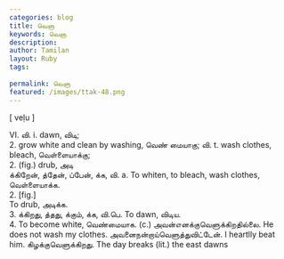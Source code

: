 ```yaml
---
categories: blog
title: வெளு
keywords: வெளு
description: 
author: Tamilan
layout: Ruby
tags: 
 
permalink: வெளு
featured: /images/ttak-48.png
---
```

  
[ veḷu ]  
  
VI. வி. i. dawn, விடி;   
2. grow white and clean by washing, வெண் மையாகு; வி. t. wash clothes, bleach, வெள்ளையாக்கு;   
2. (fig.) drub, அடி  
க்கிறேன், த்தேன், ப்பேன், க்க, வி. a. To whiten, to bleach, wash clothes, வெள்ளையாக்க.   
2. [fig.]  
To drub, அடிக்க.   
3. க்கிறது, த்தது, க்கும், க்க, வி.பெ. To dawn, விடிய.   
4. To become white, வெண்மையாக. (c.) அவன்எனக்குவெளுக்கிறதில்லை. He does not wash my clothes. அவனைநன்றாய்வெளுத்துவிட்டேன். I heartlly beat him. கிழக்குவெளுக்கிறது. The day breaks (lit.) the east dawns